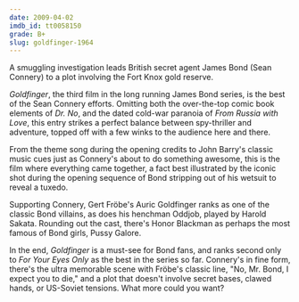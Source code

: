 ```yaml
---
date: 2009-04-02
imdb_id: tt0058150
grade: B+
slug: goldfinger-1964
---
```


A smuggling investigation leads British secret agent James Bond (Sean Connery) to a plot involving the Fort Knox gold reserve.

_Goldfinger_, the third film in the long running James Bond series, is the best of the Sean Connery efforts. Omitting both the over-the-top comic book elements of <span data-imdb-id="tt0055928">_Dr. No_</span>, and the dated cold-war paranoia of <span data-imdb-id="tt0057076">_From Russia with Love_</span>, this entry strikes a perfect balance between spy-thriller and adventure, topped off with a few winks to the audience here and there.

From the theme song during the opening credits to John Barry's classic music cues just as Connery's about to do something awesome, this is the film where everything came together, a fact best illustrated by the iconic shot during the opening sequence of Bond stripping out of his wetsuit to reveal a tuxedo.

Supporting Connery, Gert Fröbe's Auric Goldfinger ranks as one of the classic Bond villains, as does his henchman Oddjob, played by Harold Sakata. Rounding out the cast, there's Honor Blackman as perhaps the most famous of Bond girls, Pussy Galore.

In the end, _Goldfinger_ is a must-see for Bond fans, and ranks second only to <span data-imdb-id="tt0082398">_For Your Eyes Only_</span> as the best in the series so far. Connery's in fine form, there's the ultra memorable scene with Fröbe's classic line, "No, Mr. Bond, I expect you to die," and a plot that doesn't involve secret bases, clawed hands, or US-Soviet tensions. What more could you want?

